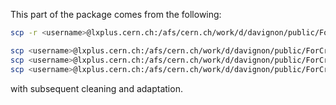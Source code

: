 This part of the package comes from the following:

```bash
scp -r <username>@lxplus.cern.ch:/afs/cern.ch/work/d/davignon/public/ForCristinaAndSandeep/MakeTreeForCalibration.C .

scp <username>@lxplus.cern.ch:/afs/cern.ch/work/d/davignon/public/ForCristinaAndSandeep/produceTreeWithCompressedIetaEShape_NewFormat.py .
scp <username>@lxplus.cern.ch:/afs/cern.ch/work/d/davignon/public/ForCristinaAndSandeep/LUTs_06_09_16_NewLayer1_SK1616/compression ./CompressionLUTs
scp <username>@lxplus.cern.ch:/afs/cern.ch/work/d/davignon/public/ForCristinaAndSandeep/compressionLuts/egCompressShapesLUT_calibr_4bit_v4.txt ./CompressionLUTs/
```

with subsequent cleaning and adaptation.